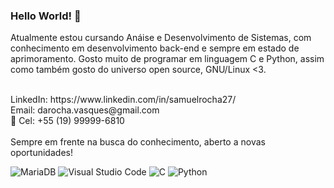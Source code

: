 ### Hello World! 👋


Atualmente estou cursando Anáise e Desenvolvimento de Sistemas, com conhecimento em desenvolvimento back-end e sempre em estado de aprimoramento. Gosto muito de programar em linguagem C e Python, assim como também gosto do universo open source, GNU/Linux <3.

<br>
LinkedIn: https://www.linkedin.com/in/samuelrocha27/
<br>
Email: darocha.vasques@gmail.com
<br>👋
Cel: +55 (19) 99999-6810
<br><br>
Sempre em frente na busca do conhecimento, aberto a novas oportunidades!
<br>

![MariaDB](https://img.shields.io/badge/MariaDB-003545?style=for-the-badge&logo=mariadb&logoColor=white) ![Visual Studio Code](https://img.shields.io/badge/Visual%20Studio%20Code-0078d7.svg?style=for-the-badge&logo=visual-studio-code&logoColor=white) ![C](https://img.shields.io/badge/c-%2300599C.svg?style=for-the-badge&logo=c&logoColor=white) ![Python](https://img.shields.io/badge/python-3670A0?style=for-the-badge&logo=python&logoColor=ffdd54)
